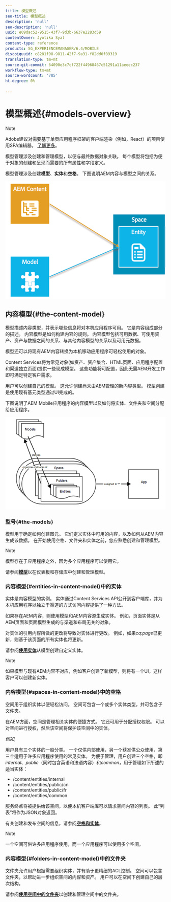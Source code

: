 ```yaml
---
title: 模型概述
seo-title: 模型概述
description: 'null'
seo-description: 'null'
uuid: e09dac52-9515-43f7-9d3b-6637e2283d59
contentOwner: Jyotika Syal
content-type: reference
products: SG_EXPERIENCEMANAGER/6.4/MOBILE
discoiquuid: c8281f98-9811-42f7-9a31-f82dd0f09319
translation-type: tm+mt
source-git-commit: 64090e3c7cf722f44968467c51291a11aeeec237
workflow-type: tm+mt
source-wordcount: '785'
ht-degree: 0%

---
```



# 模型概述{#models-overview}

>[!NOTE]
>
>Adobe建议对需要基于单页应用程序框架的客户端渲染（例如，React）的项目使用SPA编辑器。 [了解更多](/help/sites-developing/spa-overview.md)。

模型管理涉及创建和管理模型，以便与最终数据对象关联。 每个模型将包括为便于对象的创建和呈现而需要的所有属性和字段定义。

模型管理涉及创建&#x200B;**模型**、**实体**&#x200B;和&#x200B;**空格**。 下图说明AEM内容与模型之间的关系。

![chlimage_1-81](assets/chlimage_1-81.png)

## 内容模型{#the-content-model}

模型描述内容类型，并表示哪些信息将对本机应用程序可用。 它是内容组成部分的描述。 内容模型是如何构建内容的规则。 内容模型包括可用数据、可使用资产、资产与数据之间的关系、与其他内容模型的关系以及可用元数据。

模型还可以将现有AEM内容转换为本机移动应用程序可轻松使用的对象。

Content Services将为常见对象(如资产、资产集合、HTML页面、应用程序配置和渠道独立页面)提供一些现成模型。 这些功能将可配置，因此无需AEM开发工作即可满足特定客户需求。

用户可以创建自己的模型。 这允许创建尚未由AEM管理的新内容类型。 模型创建是使用现有基元类型通过UI完成的。

下图说明了AEM Mobile应用程序的内容模型以及如何将实体、文件夹和空间分配给应用程序。

![chlimage_1-82](assets/chlimage_1-82.png)

### 型号{#the-models}

模型用于确定如何创建图元。 它们定义实体中可用的内容，以及如何从AEM内容生成该数据。 在开始使用空格、文件夹和实体之前，您应熟悉创建和管理模型。

>[!NOTE]
>
>模型存在于应用程序之外，因为多个应用程序可以使用它。


请参阅&#x200B;**[模型](/help/mobile/administer-mobile-apps.md)**&#x200B;以在仪表板和存储库中创建和管理模型。

### 内容模型{#entities-in-content-model}中的实体

实体是内容模型的实例。 实体通过Content Services API公开到客户端库，并为本机应用程序以独立于渠道的方式访问内容提供了一种方法。

如果存在AEM内容，则使用模型和AEM内容源生成实体。 例如，页面实体是从AEM页面和页面模型生成的与渠道和布局无关的对象。

对实体的引用内容所做的更改将导致对实体进行更改。 例如，如果&#x200B;*cq:page*&#x200B;已更新，则基于该页面的所有实体也将更新。

请参阅&#x200B;**[使用实体](/help/mobile/spaces-and-entities.md)**&#x200B;从模型创建自定义实体。

>[!NOTE]
>
>如果模型与现有AEM内容不对应，例如客户创建了新模型，则将有一个UI，这样客户可以创建新实体。


### 内容模型{#spaces-in-content-model}中的空格

空间用于组织实体以便轻松访问。 空间可包含一个或多个实体类型，并可包含子文件夹。

在AEM方面，空间是管理相关实体的便捷方式。 它还可用于分配授权权限。 可以对空间进行授权，然后该空间将保护该空间中的实体。

*例如*,

用户具有三个实体的一般分类。 一个仅供内部使用，另一个获准供公众使用，第三个适用于许多应用程序使用的常见实体。 为便于管理，用户创建三个空格，即&#x200B;*internal*、*public*（同时包含英语和法语内容）和&#x200B;*common*，用于管理如下所述的适当实体：

* /content/entities/internal
* /content/entities/public/cn
* /content/entities/public/fr
* /content/entities/common

服务终点将被提供给该空间，以便本机客户端库可以请求空间内容的列表。 此“列表”将作为JSON对象返回。

有关创建和发布空间的信息，请参阅&#x200B;**[空格和实体](/help/mobile/spaces-and-entities.md)**。

>[!NOTE]
>
>一个空间可供许多应用程序使用，而一个应用程序可以使用多个空间。

### 内容模型{#folders-in-content-model}中的文件夹

文件夹允许用户根据需要组织实体，并有助于更精细的ACL控制。 空间可以包含文件夹，以帮助进一步组织空间的内容和资产。 用户可以在空间下创建自己的层次结构。

请参阅&#x200B;**[使用空间中的文件夹](/help/mobile/spaces-and-entities.md)**&#x200B;以创建和管理空间中的文件夹。
